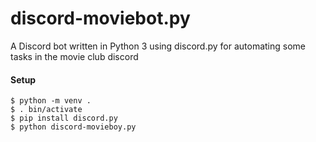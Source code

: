 # discord-moviebot.py

A Discord bot written in Python 3 using discord.py for automating some tasks in the movie club discord

#### Setup
```
$ python -m venv .
$ . bin/activate
$ pip install discord.py
$ python discord-movieboy.py
```